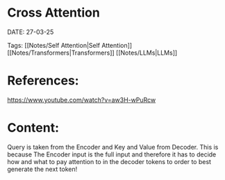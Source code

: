 
# Cross Attention


DATE:  27-03-25


Tags:  [[Notes/Self Attention|Self Attention]] [[Notes/Transformers|Transformers]] [[Notes/LLMs|LLMs]]

# References:

https://www.youtube.com/watch?v=aw3H-wPuRcw


# Content:

Query is taken from the Encoder and Key and Value from Decoder. 
This is because The Encoder input is the full input and therefore it has to decide how and what to pay attention to in the decoder tokens to order to best generate the next token!



